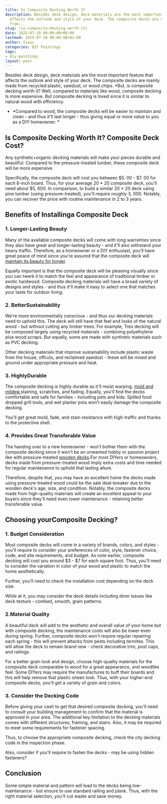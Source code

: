```yaml
---
title: Is Composite Decking Worth It
description: Besides deck design, deck materials are the most important feature that
  affects the outlook and style of your deck. The composite decks are mainly made
  from...
slug: /is-composite-decking-worth-it/
date: 2025-07-10 00:00:00+00:00
lastmod: 2025-07-10 00:00:00+03:00
author: Isaac
categories: DIY Paintings
tags:
- diy-paintings
layout: post
---
```

Besides deck design, deck materials are the most important feature that affects the outlook and style of your deck. The composite decks are mainly made from recycled plastic, sawdust, or wood chips. *But, is composite decking worth it? Well, compared to materials like wood, composite decking Is more expensive. But composite decking is loved since it is similar to natural wood with efficiency.

* *Compared to wood, the composite decks will be easier to maintain and clean - and thus it'll last longer - thus giving equal or more value to you as a DIY homeowner. *

##  Is Composite Decking Worth It? Composite Deck Cost?

Any synthetic+organic decking materials will make your pieces durable and beautiful. Compared to the pressure-treated lumber, these composite deck will be more expensive.

Specifically, the composite deck will cost you between $5. 00 - $7. 00 for each 8-inch board. Thus, for your average 20 * 20 composite deck, you'll need about $5, 600. In comparison, to build a similar 20 * 20 deck using pine lumber (using pressure-treated), you'll require roughly 3, 000. Notably, you can recover the price with routine maintenance in 2 to 3 years.

##  Benefits of Installinga Composite Deck

###  1. Longer-Lasting Beauty

Many of the available composite decks will come with long warranties since they also have great and longer-lasting beauty - and it'll also withstand your heavy traffic. Therefore, as a homeowner or a DIY enthusiast, you'll have great peace of mind since you're assured that the composite deck will [maintain its beauty for longer](https://pestpolicy.com/best-paint-for-outdoor-wood-furniture/).

Equally important is that the composite deck will be pleasing visually since you can twerk it to match the feel and appearance of traditional timber or exotic hardwood. Composite decking materials will have a broad variety of designs and styles - and thus it'll make it easy to select one that matches your taste for outdoor living.

###  2. Better**Sustainability**

We're more environmentally conscious - and thus our decking materials need to uphold this. The deck will still have that feel and looks of the natural wood - but without cutting any timber trees. For example, Trex decking will be composed largely using recycled materials - combining polyethylene plus wood scraps. But equally, some are made with synthetic materials such as PVC decking.

Other decking materials that improve sustainability include plastic waste from the house, offcuts, and reclaimed sawdust - these will be mixed and ground under appropriate pressure and heat.

###  3. Highly**Durable**

The composite decking is highly durable as it'll resist warping, [mold and mildew](https://pestpolicy.com/mildew-resistant-paints/),staining, scratches, and fading. Equally, you'll find the decks comfortable and safe for families - including pets and kids. Spilled food dropped grill tools, and wet planter pots won't easily damage the composite decking.

You'll get great mold, fade, and stain resistance with high-traffic and thanks to the protective shell.

###  4. Provides Great Transferable Value

The handing over to a new homeowner - won't bother them with the composite decking since it won't be an unwanted hobby or passion project like with pressure-treated [wooden decks](https://pestpolicy.com/best-gravity-feed-spray-gun-for-woodworking/).For most DIYers or homeowners, decks made from pressure-treated wood imply extra costs and time needed for regular maintenance to uphold that lasting allure.

Therefore, despite that, you may have an excellent home the decks made using pressure-treated wood could be the sale deal-breaker due to the wooden deck's age, size, and condition. Notably, the composite decks made from high-quality materials will create an excellent appeal to your buyers since they'll need even lower maintenance - retaining better transferable value.

##  Choosing your**Composite Decking?**

###  1. Budget Consideration

Most composite decks will come in a variety of brands, colors, and styles - you'll require to consider your preferences of color, style, fastener choice, code, and site requirements, and budget. As note earlier, composite decking will cost you around $3 - $7 for each square foot. Thus, you'll need to consider the variation in color of your wood and plastic to match the home aesthetically.

Further, you'll need to check the installation cost depending on the deck size.

While at it, you may consider the deck details including diner issues like deck texture - combed, smooth, grain patterns.

###  2.Material Quality

A beautiful deck will add to the aesthetic and overall value of your home but with composite decking, the maintenance costs will also be lower even during spring. Further, composite decks won't require regular repairing each spring - this will prevent attacks from pests including termites. This will allow the deck to remain brand new - check decorative trim, post caps, and railings.

For a better grain look and design, choose high-quality materials for the composite deck comparable to wood for a great appearance, and woodlike feel. Some DIYers may require the manufactures to buff their boards and this will help remove that plastic sheen look. Thus, with your higher-end composite decks, you'll get a variety of grain and colors.

###  3. Consider the Decking Code

Before giving your cash to get that desired composite decking, you'll need to consult your building management to confirm that the material is approved in your area. The additional key limitation to the decking materials comes with different structures, framing, and stairs. Also, it may be required to meet some requirements for fastener spacing.

Thus, to choose the appropriate composite decking, check the city decking code in the inspection phase.

Also, consider if you'll require to fasten the decks - may be using hidden fasteners?

##  Conclusion

Some simple material and pattern will lead to the decks being low-maintenance - but ensure to use standard railing and plank. Thus, with the right material selection, you'll cut waste and save money.